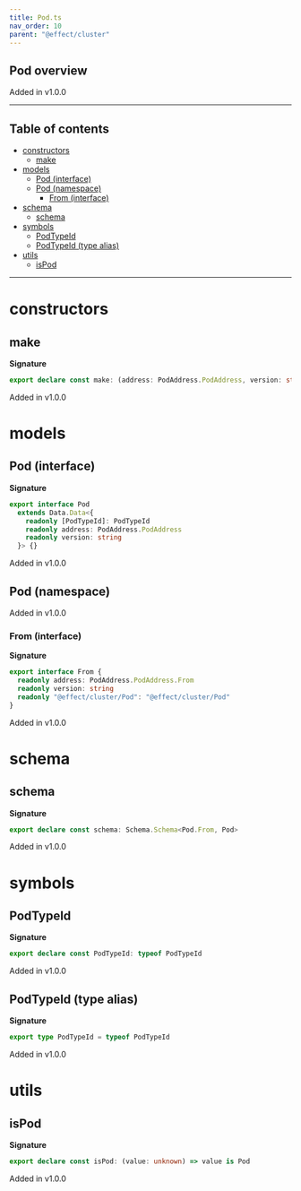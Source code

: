 ```yaml
---
title: Pod.ts
nav_order: 10
parent: "@effect/cluster"
---
```


## Pod overview

Added in v1.0.0

---

<h2 class="text-delta">Table of contents</h2>

- [constructors](#constructors)
  - [make](#make)
- [models](#models)
  - [Pod (interface)](#pod-interface)
  - [Pod (namespace)](#pod-namespace)
    - [From (interface)](#from-interface)
- [schema](#schema)
  - [schema](#schema-1)
- [symbols](#symbols)
  - [PodTypeId](#podtypeid)
  - [PodTypeId (type alias)](#podtypeid-type-alias)
- [utils](#utils)
  - [isPod](#ispod)

---

# constructors

## make

**Signature**

```ts
export declare const make: (address: PodAddress.PodAddress, version: string) => Pod
```

Added in v1.0.0

# models

## Pod (interface)

**Signature**

```ts
export interface Pod
  extends Data.Data<{
    readonly [PodTypeId]: PodTypeId
    readonly address: PodAddress.PodAddress
    readonly version: string
  }> {}
```

Added in v1.0.0

## Pod (namespace)

Added in v1.0.0

### From (interface)

**Signature**

```ts
export interface From {
  readonly address: PodAddress.PodAddress.From
  readonly version: string
  readonly "@effect/cluster/Pod": "@effect/cluster/Pod"
}
```

Added in v1.0.0

# schema

## schema

**Signature**

```ts
export declare const schema: Schema.Schema<Pod.From, Pod>
```

Added in v1.0.0

# symbols

## PodTypeId

**Signature**

```ts
export declare const PodTypeId: typeof PodTypeId
```

Added in v1.0.0

## PodTypeId (type alias)

**Signature**

```ts
export type PodTypeId = typeof PodTypeId
```

Added in v1.0.0

# utils

## isPod

**Signature**

```ts
export declare const isPod: (value: unknown) => value is Pod
```

Added in v1.0.0
